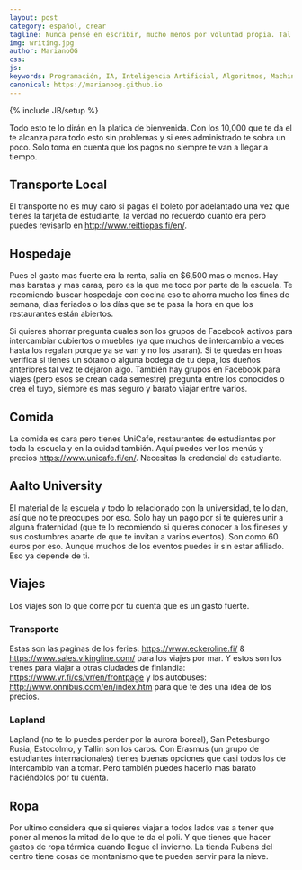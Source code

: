 ```yaml
---
layout: post
category: español, crear
tagline: Nunca pensé en escribir, mucho menos por voluntad propia. Tal vez esta sea una buena oportunidad para reconciliarme con la hoja en blanco.
img: writing.jpg
author: MarianoOG
css: 
js: 
keywords: Programación, IA, Inteligencia Artificial, Algoritmos, Machine Learning, Ciencia de Datos, Software, marianoog
canonical: https://marianoog.github.io
---
```

{% include JB/setup %}


Todo esto te lo dirán en la platica de bienvenida. Con los 10,000 que te da el te alcanza para todo esto sin problemas y si eres administrado te sobra un poco. Solo toma en cuenta que los pagos no siempre te van a llegar a tiempo.

## Transporte Local

El transporte no es muy caro si pagas el boleto por adelantado una vez que tienes la tarjeta de estudiante, la verdad no recuerdo cuanto era pero puedes revisarlo en http://www.reittiopas.fi/en/. 

## Hospedaje

Pues el gasto mas fuerte era la renta, salia en $6,500 mas o menos. Hay mas baratas y mas caras, pero es la que me toco por parte de la escuela. Te recomiendo buscar hospedaje con cocina eso te ahorra mucho los fines de semana, días feriados o los días que se te pasa la hora en que los restaurantes están abiertos.

Si quieres ahorrar pregunta cuales son los grupos de Facebook activos para intercambiar cubiertos o muebles (ya que muchos de intercambio a veces hasta los regalan porque ya se van y no los usaran). Si te quedas en hoas verifica si tienes un sótano o alguna bodega de tu depa, los dueños anteriores tal vez te dejaron algo. También hay grupos en Facebook para viajes (pero esos se crean cada semestre) pregunta entre los conocidos o crea el tuyo, siempre es mas seguro y barato viajar entre varios.

## Comida

La comida es cara pero tienes UniCafe, restaurantes de estudiantes por toda la escuela y en la cuidad también. Aquí puedes ver los menús y precios https://www.unicafe.fi/en/. Necesitas la credencial de estudiante.

## Aalto University

El material de la escuela y todo lo relacionado con la universidad, te lo dan, así que no te preocupes por eso. Solo hay un pago por si te quieres unir a alguna fraternidad (que te lo recomiendo si quieres conocer a los fineses y sus costumbres aparte de que te invitan a varios eventos). Son como 60 euros por eso. Aunque muchos de los eventos puedes ir sin estar afiliado. Eso ya depende de ti.

## Viajes

Los viajes son lo que corre por tu cuenta que es un gasto fuerte. 

### Transporte

Estas son las paginas de los feries: https://www.eckeroline.fi/ & https://www.sales.vikingline.com/ para los viajes por mar. Y estos son los trenes para viajar a otras ciudades de finlandia: https://www.vr.fi/cs/vr/en/frontpage y los autobuses: http://www.onnibus.com/en/index.htm
para que te des una idea de los precios.

### Lapland

Lapland (no te lo puedes perder por la aurora boreal), San Petesburgo Rusia, Estocolmo, y Tallin son los caros. Con Erasmus (un grupo de estudiantes internacionales) tienes buenas opciones que casi todos los de intercambio van a tomar. Pero también puedes hacerlo mas barato haciéndolos por tu cuenta.

## Ropa

Por ultimo considera que si quieres viajar a todos lados vas a tener que poner al menos la mitad de lo que te da el poli. Y que tienes que hacer gastos de ropa térmica cuando llegue el invierno. La tienda Rubens del centro tiene cosas de montanismo que te pueden servir para la nieve. 
